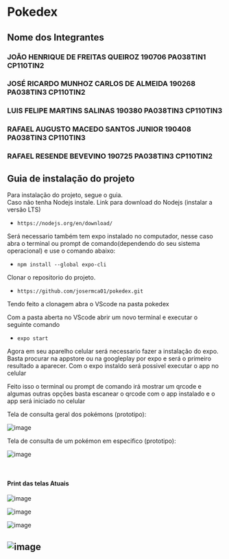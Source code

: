 # Pokedex

## Nome dos Integrantes
### JOÃO HENRIQUE DE FREITAS QUEIROZ 190706 PA038TIN1 CP110TIN2 
### JOSÉ RICARDO MUNHOZ CARLOS DE ALMEIDA 190268 PA038TIN3 CP110TIN2 
### LUIS FELIPE MARTINS SALINAS 190380 PA038TIN3 CP110TIN3
### RAFAEL AUGUSTO MACEDO SANTOS JUNIOR 190408 PA038TIN3 CP110TIN3
### RAFAEL RESENDE BEVEVINO 190725 PA038TIN3 CP110TIN2 

## Guia de instalação do projeto
Para instalação do projeto, segue o guia. 
<br>
Caso não tenha Nodejs instale.
Link para download do Nodejs (instalar a versão LTS)
- ```https://nodejs.org/en/download/ ```

Será necessario também tem expo instalado no computador, nesse caso abra o terminal ou prompt de comando(dependendo do seu sistema operacional) e use o comando abaixo:
- ``` npm install --global expo-cli ```

Clonar o repositorio do projeto.
- ``` https://github.com/josermca01/pokedex.git ```

Tendo feito a clonagem abra o VScode na pasta pokedex

Com a pasta aberta no VScode abrir um novo terminal e executar o seguinte comando

- ``` expo start ```

Agora em seu aparelho celular será necessario fazer a instalação do expo. Basta procurar na appstore ou na googleplay por expo e será o primeiro resultado a aparecer. Com o expo instaldo será possivel executar o app no celular


Feito isso o terminal ou prompt de comando irá mostrar um qrcode e algumas outras opções basta escanear o qrcode com o app instalado e o app será iniciado no celular

Tela de consulta geral dos pokémons (prototipo):


![image](https://user-images.githubusercontent.com/71042131/169939314-50b5bc6a-4046-4976-9d44-159aee67ad4e.png)


Tela de consulta de um pokémon em especifico (prototipo):

![image](https://user-images.githubusercontent.com/71042131/169939439-08b52f2e-db43-45bc-af9b-52688af33d66.png)


<br>


#### Print das telas Atuais

![image](https://user-images.githubusercontent.com/71042131/172070453-bb15a1d2-d43e-4b1d-8870-5cda76eb0a87.png)

![image](https://user-images.githubusercontent.com/71042131/172070479-9285049e-7ea3-4c29-b25b-ca43094ea900.png)

![image](https://user-images.githubusercontent.com/71042131/172070481-71538ea0-fd97-4a75-bf2c-6fa9cdf5dc22.png)

![image](https://user-images.githubusercontent.com/71042131/172070488-0f2d2e49-0d8f-4b47-bcf0-8718c319e61d.png)
---

